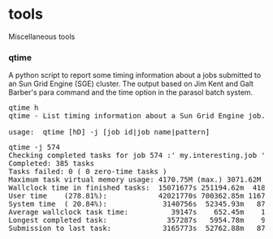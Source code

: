 # tools
Miscellaneous tools

<H3>qtime</H3>

A python script to report some timing information about a jobs submitted to an Sun Grid Engine (SGE) cluster. The output based on Jim Kent and Galt Barber's para command and the time option in the parasol batch system.

<pre>
qtime h
qtime - List timing information about a Sun Grid Engine job.

usage:  qtime [hD] -j [job_id|job_name|pattern]
</pre>

<pre>
qtime -j 574
Checking completed tasks for job 574 :' my.interesting.job '
Completed: 385 tasks 
Tasks failed: 0 ( 0 zero-time tasks )
Maximum task virtual memory usage: 4170.75M (max.) 3071.62M (avg.)
Wallclock time in finished tasks:  15071677s 251194.62m  4186.58h 174.44d  0.48y
User time    (278.81%):            42021770s 700362.85m 11672.71h 486.36d  1.33y
System time  ( 20.84%):             3140756s  52345.93m   872.43h  36.35d  0.10y
Average wallclock task time:          39147s    652.45m    10.87h   0.45d  0.00y
Longest completed task:              357287s   5954.78m    99.25h   4.14d  0.01y
Submission to last task:            3165773s  52762.88m   879.38h  36.64d  0.10y
</pre>
